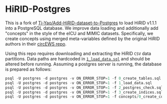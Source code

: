 # HiRID-Postgres
This is a fork of [Ti-Yao/Add-HiRID-dataset-to-Postgres](https://github.com/Ti-Yao/Add-HiRID-dataset-to-Postgres) to load HiRID v1.1.1 into a PostgreSQL database. We improve data loading and additionally add "concepts" in the style of the eICU and MIMIC datasets. Specifically, we create concepts using merged meta-variables defined by the original HiRID authors in their [circEWS repo](https://github.com/ratschlab/circEWS/tree/master/preprocessing/resource).

Using this repo requires downloading and extracting the HiRID `CSV` data partitions. Data paths are hardcoded in [`1_load_data.sql`](1_load_data.sql) and should be altered before running. Assuming a postgres server is running, the database is prepared as follows:

```sql
psql -U postgres -d postgres -v ON_ERROR_STOP=1 -f 0_create_tables.sql
psql -U postgres -d postgres -v ON_ERROR_STOP=1 -f 1_load_data.sql
psql -U postgres -d postgres -v ON_ERROR_STOP=1 -f 2_postgres_check.sql
psql -U postgres -d postgres -v ON_ERROR_STOP=1 -f 3_create_indices.sql
psql -U postgres -d postgres -v ON_ERROR_STOP=1 -f concepts/0_create_concepts.sql
```
